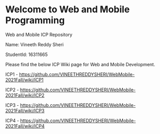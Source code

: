 # Welcome to Web and Mobile Programming
Web and Mobile ICP Repository

Name: Vineeth Reddy Sheri

StudentId: 16311665

Please find the below ICP Wiki page for Web and Mobile Development.

ICP1 - https://github.com/VINEETHREDDYSHERI/WebMobile-2021Fall/wiki/ICP1

ICP2 - https://github.com/VINEETHREDDYSHERI/WebMobile-2021Fall/wiki/ICP2

ICP3 - https://github.com/VINEETHREDDYSHERI/WebMobile-2021Fall/wiki/ICP3

ICP4 - https://github.com/VINEETHREDDYSHERI/WebMobile-2021Fall/wiki/ICP4
